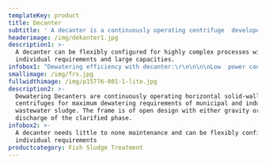 ```yaml
---
templateKey: product
title: Decanter
subtitle: ' A decanter is a continuously operating centrifuge  developed specifically for the requirements of sludge (pre-) dewatering. '
headerimage: /img/dekanter1.jpg
description1: >-
  A decanter can be flexibly configured for highly complex processes with
  individual requirements and large capacities.
infobox1: "Dewatering efficiency with decanter:\r\n\n\n\nLow  power consumption down to 0.7 kWh/m³/h\r\n\nHigh g-force for maximum dewatering \r\n\nGentle feed geometry for optimum flocculation and low wear \r\n\nAll product-contacting parts are made of stainless steel \r\n\nLowest  space requirement (m³/h per m²)\r\n\nEasy to operate and maintain"
smallimage: /img/frs.jpg
fullwidthimage: /img/p15776-001-1-lite.jpg
description2: >-
  Dewatering Decanters are continuously operating horizontal solid-wall bowl
  centrifuges for maximum dewatering requirements of municipal and industrial
  wastewater sludge. The frame is of open design with either gravity or pressure
  discharge of the clarified phase.
infobox2: >-
  A decanter needs little to none maintenance and can be flexibly configured for
  individual requirements
productcategory: Fish Sludge Treatment
---
```


